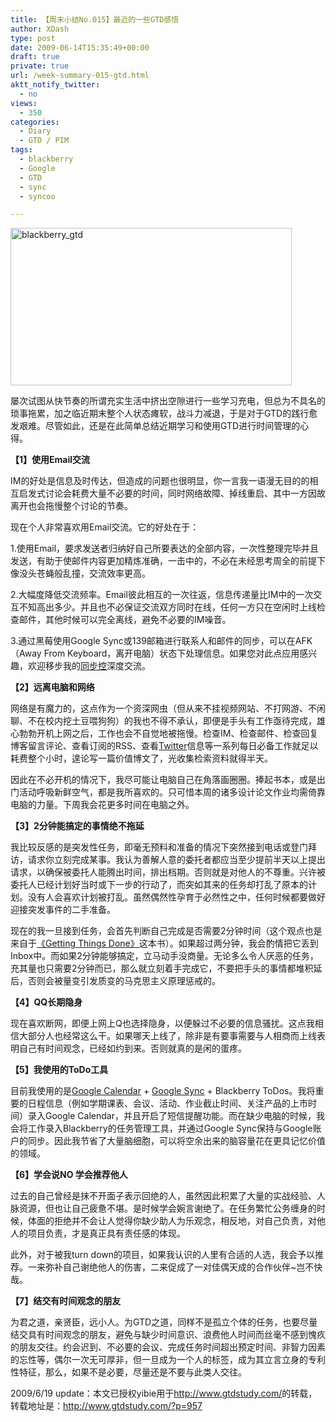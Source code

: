 ```yaml
---
title: 【周末小结No.015】最近的一些GTD感悟
author: XDash
type: post
date: 2009-06-14T15:35:49+00:00
draft: true
private: true
url: /week-summary-015-gtd.html
aktt_notify_twitter:
  - no
views:
  - 350
categories:
  - Diary
  - GTD / PIM
tags:
  - blackberry
  - Google
  - GTD
  - sync
  - syncoo

---
```

<img loading="lazy" decoding="async" class="alignnone size-full wp-image-754" title="blackberry_gtd" src="http://www.fanbing.net/wp-content/uploads/2009/06/o_e9425a765bf32ad135f61c6644d37a9c5a11907d.jpg" alt="blackberry_gtd" width="450" height="252" srcset="http://xdash.one/wp-content/uploads/2009/06/o_e9425a765bf32ad135f61c6644d37a9c5a11907d.jpg 450w, http://xdash.one/wp-content/uploads/2009/06/o_e9425a765bf32ad135f61c6644d37a9c5a11907d-300x168.jpg 300w" sizes="(max-width: 450px) 100vw, 450px" />

屡次试图从快节奏的所谓充实生活中挤出空隙进行一些学习充电，但总为不具名的琐事拖累，加之临近期末整个人状态瘫软，战斗力减退，于是对于GTD的践行愈发艰难。尽管如此，还是在此简单总结近期学习和使用GTD进行时间管理的心得。

**【1】使用Email交流**

IM的好处是信息及时传达，但造成的问题也很明显，你一言我一语漫无目的的相互启发式讨论会耗费大量不必要的时间，同时网络故障、掉线重启、其中一方因故离开也会拖慢整个讨论的节奏。

现在个人非常喜欢用Email交流。它的好处在于：

1.使用Email，要求发送者归纳好自己所要表达的全部内容，一次性整理完毕并且发送，有助于使邮件内容更加精炼准确，一击中的，不必在未经思考周全的前提下像没头苍蝇般乱撞，交流效率更高。

2.大幅度降低交流频率。Email彼此相互的一次往返，信息传递量比IM中的一次交互不知高出多少。并且也不必保证交流双方同时在线，任何一方只在空闲时上线检查邮件，其他时候可以完全离线，避免不必要的IM噪音。

3.通过黑莓使用Google Sync或139邮箱进行联系人和邮件的同步，可以在AFK（Away From Keyboard，离开电脑）状态下处理信息。如果您对此点应用感兴趣，欢迎移步我的<a href="http://www.syncoo.com" target="_blank">同步控</a>深度交流。

**<!--more-->【2】远离电脑和网络**

网络是有魔力的，这点作为一个资深网虫（但从来不挂视频网站、不打网游、不闲聊、不在校内挖土豆喂狗狗）的我也不得不承认，即便是手头有工作亟待完成，雄心勃勃开机上网之后，工作也会不自觉地被拖慢。检查IM、检查邮件、检查回复博客留言评论、查看订阅的RSS、查看<a href="http://twitter.com/xdash" target="_blank">Twitter</a>信息等一系列每日必备工作就足以耗费整个小时，遑论写一篇价值博文了，光收集检索资料就得半天。

因此在不必开机的情况下，我尽可能让电脑自己在角落画圈圈。捧起书本，或是出门活动呼吸新鲜空气，都是我所喜欢的。只可惜本周的诸多设计论文作业均需倚靠电脑的力量。下周我会花更多时间在电脑之外。

**【3】2分钟能搞定的事情绝不拖延**

我比较反感的是突发性任务，即毫无预料和准备的情况下突然接到电话或登门拜访，请求你立刻完成某事。我认为善解人意的委托者都应当至少提前半天以上提出请求，以确保被委托人能腾出时间，排出档期。否则就是对他人的不尊重。兴许被委托人已经计划好当时或下一步的行动了，而突如其来的任务却打乱了原本的计划。没有人会喜欢计划被打乱。虽然偶然性孕育于必然性之中，任何时候都要做好迎接突发事件的二手准备。

现在的我一旦接到任务，会首先判断自己完成是否需要2分钟时间（这个观点也是来自于<a href="http://zouxin2000.siteq8.com/wp-content/uploads/2008/03/gettingthingsdone.doc" target="_blank">《Getting Things Done》</a>这本书）。如果超过两分钟，我会酌情把它丢到Inbox中。而如果2分钟能够搞定，立马动手没商量。无论多么令人厌恶的任务，充其量也只需要2分钟而已，那么就立刻着手完成它，不要把手头的事情都堆积延后，否则会被量变引发质变的马克思主义原理惩戒的。

**【4】QQ长期隐身**

现在喜欢断网，即便上网上Q也选择隐身，以便躲过不必要的信息骚扰。这点我相信大部分人也经常这么干。如果哪天上线了，除非是有要事需要与人相商而上线表明自己有时间观念，已经如约到来。否则就真的是闲的蛋疼。

**【5】我使用的ToDo工具**

目前我使用的是<a href="http://www.google.com/calendar/" target="_blank">Google Calendar</a> + <a href="http://www.google.com/mobile/default/sync.html" target="_blank">Google Sync</a> + Blackberry ToDos。我将重要的日程信息（例如学期课表、会议、活动、作业截止时间、关注产品的上市时间）录入Google Calendar，并且开启了短信提醒功能。而在缺少电脑的时候，我会将工作录入Blackberry的任务管理工具，并通过Google Sync保持与Google账户的同步。因此我节省了大量脑细胞，可以将空余出来的脑容量花在更具记忆价值的领域。

**【6】学会说NO 学会推荐他人**

过去的自己曾经是抹不开面子表示回绝的人，虽然因此积累了大量的实战经验、人脉资源，但也让自己疲惫不堪。是时候学会婉言谢绝了。在任务繁忙公务缠身的时候，体面的拒绝并不会让人觉得你缺少助人为乐观念，相反地，对自己负责，对他人的项目负责，才是真正具有责任感的体现。

此外，对于被我turn down的项目，如果我认识的人里有合适的人选，我会予以推荐。一来弥补自己谢绝他人的伤害，二来促成了一对佳偶天成的合作伙伴~岂不快哉。

**【7】结交有时间观念的朋友**

为君之道，亲贤臣，远小人。为GTD之道，同样不是孤立个体的任务，也要尽量结交具有时间观念的朋友，避免与缺少时间意识、浪费他人时间而丝毫不感到愧疚的朋友交往。约会迟到、不必要的会议、完成任务时间超出预定时间、非智力因素的忘性等，偶尔一次无可厚非，但一旦成为一个人的标签，成为其立言立身的专利性特征，那么，如果不是必要，尽量还是不要与此类人交往。

2009/6/19 update：本文已授权yibie用于<a href="http://www.gtdstudy.com/" target="_blank">http://www.gtdstudy.com/</a>的转载，转载地址是：<http://www.gtdstudy.com/?p=957>